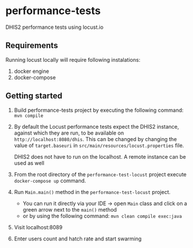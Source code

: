 # performance-tests
DHIS2 performance tests using locust.io 

## Requirements
Running locust locally will require following instalations: 
1. docker engine
2. docker-compose
## Getting started

1. Build performance-tests project by executing the following command: `mvn compile`
	
2. By default the Locust performance tests expect the DHIS2 instance, against which 
   they are run, to be available on `http://localhost:8080/dhis`. This can be changed 
   by changing the value of `target.baseuri` in `src/main/resources/locust.properties` 
   file.
   
   DHIS2 does not have to run on the localhost. A remote instance can be used as well
3. From the root directory of the `performance-test-locust` project execute `docker-compose up` command.
4. Run `Main.main()` method in the `performance-test-locust` project. 
    - You can run it directly via your IDE -> open `Main` class and click on a green arrow next to the `main()` method 
    - or by using the following command: `mvn clean compile exec:java`
5. Visit localhost:8089
6. Enter users count and hatch rate and start swarming


